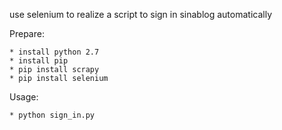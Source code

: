 use selenium to realize a script to sign in sinablog automatically


Prepare:

	* install python 2.7
	* install pip
	* pip install scrapy
	* pip install selenium

Usage:

	* python sign_in.py
